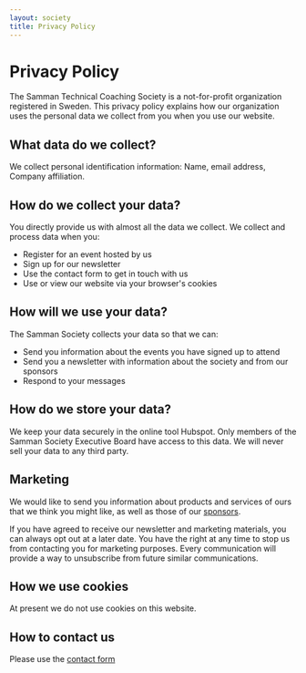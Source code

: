 ```yaml
---
layout: society
title: Privacy Policy
---
```

# Privacy Policy

The Samman Technical Coaching Society is a not-for-profit organization registered in Sweden. This privacy policy explains how our organization uses the personal data we collect from you when you use our website.

## What data do we collect?
We collect personal identification information: Name, email address, Company affiliation.

## How do we collect your data?
You directly provide us with almost all the data we collect. We collect and process data when you:
* Register for an event hosted by us
* Sign up for our newsletter
* Use the contact form to get in touch with us
* Use or view our website via your browser's cookies

## How will we use your data?
The Samman Society collects your data so that we can:
* Send you information about the events you have signed up to attend
* Send you a newsletter with information about the society and from our sponsors
* Respond to your messages

## How do we store your data?
We keep your data securely in the online tool Hubspot. Only members of the Samman Society Executive Board have access to this data. We will never sell your data to any third party.

## Marketing
We would like to send you information about products and services of ours that we think you might like, as well as those of our [sponsors](/society/sponsorship.md).

If you have agreed to receive our newsletter and marketing materials, you can always opt out at a later date. You have the right at any time to stop us from contacting you for marketing purposes. Every communication will provide a way to unsubscribe from future similar communications.

## How we use cookies
At present we do not use cookies on this website.

## How to contact us
Please use the [contact form](/contact.html)